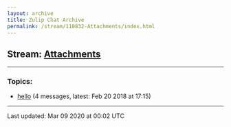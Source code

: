 ```yaml
---
layout: archive
title: Zulip Chat Archive
permalink: /stream/110832-Attachments/index.html
---
```


## Stream: [Attachments](https://hl7webmaster.github.io/zulip-hl7-org/stream/110832-Attachments/index.html)
---

### Topics:

* [hello](topic/hello.html) (4 messages, latest: Feb 20 2018 at 17:15)

<hr><p>Last updated: Mar 09 2020 at 00:02 UTC</p>